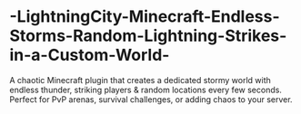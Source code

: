 # -LightningCity-Minecraft-Endless-Storms-Random-Lightning-Strikes-in-a-Custom-World-
A chaotic Minecraft plugin that creates a dedicated stormy world with endless thunder, striking players &amp; random locations every few seconds. Perfect for PvP arenas, survival challenges, or adding chaos to your server.
